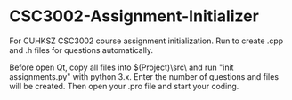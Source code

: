 # CSC3002-Assignment-Initializer
For CUHKSZ CSC3002 course assignment initialization.  Run to create .cpp and .h files for questions automatically.

Before open Qt, copy all files into $(Project)\src\ and run "init assignments.py" with python 3.x.  Enter the number of questions and files will be created.  Then open your .pro file and start your coding.